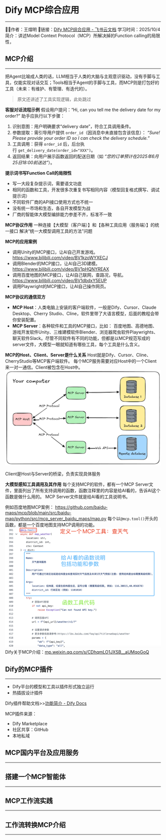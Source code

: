 # Dify MCP综合应用
---
🧑‍🔧作者：王熠明
🔗链接：[Dify MCP综合应用 - 飞书云文档](https://spvrm23ffj.feishu.cn/docx/Nmbjde0GtoLMvBxuy4hc3YHTnVc)
学习时间：2025/10/4
简介：讲述Model Context Protocol（MCP）所解决掉的Function calling的局限性，

## MCP介绍
---
把Agent比喻成人类的话，LLM相当于人类的大脑与主观意识驱动，没有手脚与工具，仅能实现对话交互；Tools相当于Agent的手脚与工具，而MCP则是打包好的工具（未来：有维护、有管理、有迭代的）。

>原文还讲述了工具实现逻辑，此处跳过

**客服对话流程示例**
假设用户提问：“Hi, can you tell me the delivery date for my order?”
助手应执行以下步骤：
1. 识别意图：用户明确要求“delivery date”，符合工具调用条件。
2. 参数提取：需引导用户提供 `order_id`（因消息中未直接包含该信息）：
_“Sure! Please provide your order ID so I can check the delivery schedule.”_
3. 工具调用：获得 `order_id` 后，后台执行 `get_delivery_date(order_id="XXX")`。
4. 返回结果：向用户展示函数返回的配送日期（如 _“您的订单预计在2025年6月25日18:00前送达”_）。

**提示词书写Function Call的局限性**
- 写一大段复杂提示词，需要语文功底
- 相同的函数和工具，开发很多次重复书写相同内容（模型回复格式撰写、调试提示词）
- 不同软件厂商的API接口使用方式也不统一
- 没有统一市场和生态，各自开发模型为战
- 厂商的智能体大模型编排能力参差不齐，标准不一致

**MCP协议作用**
一种连接【大模型（客户端）】和【各种工具应用（服务端）】的统一接口
解决“统一大模型调用工具的方法”问题

**MCP的应用案例**
- 调用Unity的MCP接口，让AI自己开发游戏。 https://www.bilibili.com/video/BV1kzoWYXECJ
- 调用Blender的MCP接口，让AI自己3D建模。 https://www.bilibili.com/video/BV1pHQNYREAX
- 调用百度地图的MCP接口，让AI自己联网，查路况，导航。 https://www.bilibili.com/video/BV1dbdxY5EUP
- 调用Playwright的MCP接口，让AI自己操作网页。

**MCP协议的通信双方**
- **MCP Host**：人类电脑上安装的客户端软件，一般是Dify、Cursor、Claude Desktop、Cherry Studio、Cline，软件里带了大语言模型，后面的教程会带你安装配置。
- **MCP Server**：各种软件和工具的MCP接口，比如： 百度地图、高德地图、游戏开发软件Unity、三维建模软件Blender、浏览器爬虫软件Playwrights、聊天软件Slack。尽管不同软件有不同的功能，但都是以MCP规范写成的server文件，大模型一眼就知道有哪些工具，每个工具是什么含义。

**MCP的Host、Client、Server是什么关系**
Host就是Dify、Cursor、Cline、CherryStudio等MCP客户端软件。
每个MCP服务需要对应Host中的一个Client来一对一通信。Client被包含在Host中。
![](inbox/架构图3.png)

Client是Host与Server的桥梁，负责实现具体服务

**大模型感知工具调用及其作用**
每个支持MCP的软件，都有一个MCP Server文件，里面列出了所有支持调用的函数，函数注释里的内容是给AI看的，告诉AI这个函数是做什么用的。
MCP Server文件就是给AI看的工具说明书。

例如百度地图MCP案例：
https://github.com/baidu-maps/mcp/blob/main/src/baidu-map/python/src/mcp_server_baidu_maps/map.py
每个以`@mcp.tool()`开头的函数，都是一个百度地图支持MCP调用的功能。
![](inbox/8-百度地图server.png)
Dify关于MCP介绍：[mp.weixin.qq.com/s/CDhqmLO1JXSB\_\_aUMqoGoQ](https://mp.weixin.qq.com/s/CDhqmLO1JXSB__aUMqoGoQ)
## Dify的MCP插件
---
- Dify平台的模型和工具以插件形式独立运行
- 热插拔设计插件

Dify插件帮助文档>>[功能简介 - Dify Docs](https://docs.dify.ai/zh-hans/plugins/introduction)

MCP插件来源：
- Dify Marketplace
- 社区共享：GitHub
- 本地私域

## MCP国内平台及应用服务
---

## 搭建一个MCP智能体
---

## MCP工作流实践
---

## 工作流转换MCP介绍
---
